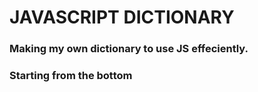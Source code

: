 # JAVASCRIPT DICTIONARY

### Making my own dictionary to use JS effeciently.

### Starting from the bottom